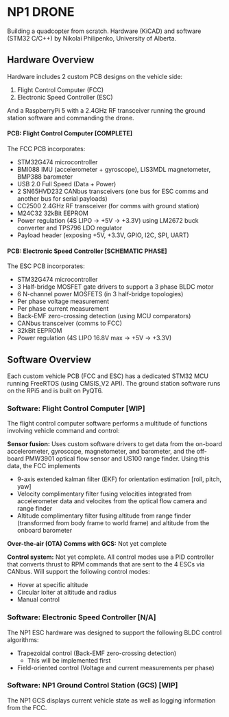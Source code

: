 # NP1 DRONE
Building a quadcopter from scratch. Hardware (KiCAD) and software (STM32 C/C++) by Nikolai Philipenko, University of Alberta.
## Hardware Overview
Hardware includes 2 custom PCB designs on the vehicle side: 
1. Flight Control Computer (FCC)
2. Electronic Speed Controller (ESC)

And a RaspberryPi 5 with a 2.4GHz RF transceiver running the ground station software and commanding the drone.
#### PCB: Flight Control Computer [COMPLETE]
The FCC PCB incorporates:
- STM32G474 microcontroller
- BMI088 IMU (accelerometer + gyroscope), LIS3MDL magnetometer, BMP388 barometer
- USB 2.0 Full Speed (Data + Power)
- 2 SN65HVD232 CANbus transceivers (one bus for ESC comms and another bus for serial payloads)
- CC2500 2.4GHz RF transceiver (for comms with ground station)
- M24C32 32kBit EEPROM
- Power regulation (4S LIPO -> +5V -> +3.3V) using LM2672 buck converter and TPS796 LDO regulator
- Payload header (exposing +5V, +3.3V, GPIO, I2C, SPI, UART)
#### PCB: Electronic Speed Controller [SCHEMATIC PHASE]
The ESC PCB incorporates:
- STM32G474 microcontroller
- 3 Half-bridge MOSFET gate drivers to support a 3 phase BLDC motor
- 6 N-channel power MOSFETS (in 3 half-bridge topologies)
- Per phase voltage measurement
- Per phase current measurement
- Back-EMF zero-crossing detection (using MCU comparators)
- CANbus transceiver (comms to FCC)
- 32kBit EEPROM
- Power regulation (4S LIPO 16.8V max -> +5V -> +3.3V)

## Software Overview
Each custom vehicle PCB (FCC and ESC) has a dedicated STM32 MCU running FreeRTOS (using CMSIS_V2 API). The ground station software runs on the RPi5 and is built on PyQT6.
### Software: Flight Control Computer [WIP]
The flight control computer software performs a multitude of functions involving vehicle command and control:

**Sensor fusion:** Uses custom software drivers to get data from the on-board accelerometer, gyroscope, magnetometer, and barometer, and the off-board PMW3901 optical flow sensor and US100 range finder. Using this data, the FCC implements
- 9-axis extended kalman filter (EKF) for orientation estimation [roll, pitch, yaw]
- Velocity complimentary filter fusing velocities integrated from accelerometer data and velocites from the optical flow camera and range finder
- Altitude complimentary filter fusing altitude from range finder (transformed from body frame to world frame) and altitude from the onboard barometer

**Over-the-air (OTA) Comms with GCS:** Not yet complete

**Control system:** Not yet complete. All control modes use a PID controller that converts thrust to RPM commands that are sent to the 4 ESCs via CANbus. Will support the following control modes:
  - Hover at specific altitude
  - Circular loiter at altitude and radius
  - Manual control 

### Software: Electronic Speed Controller  [N/A]
The NP1 ESC hardware was designed to support the following BLDC control algorithms:
- Trapezoidal control (Back-EMF zero-crossing detection)
  - This will be implemented first
- Field-oriented control (Voltage and current measurements per phase)
### Software: NP1 Ground Control Station (GCS)  [WIP]
The NP1 GCS displays current vehicle state as well as logging information from the FCC.


